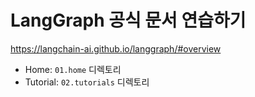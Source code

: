 # LangGraph 공식 문서 연습하기

<https://langchain-ai.github.io/langgraph/#overview>

- Home: `01.home` 디렉토리
- Tutorial: `02.tutorials` 디렉토리
